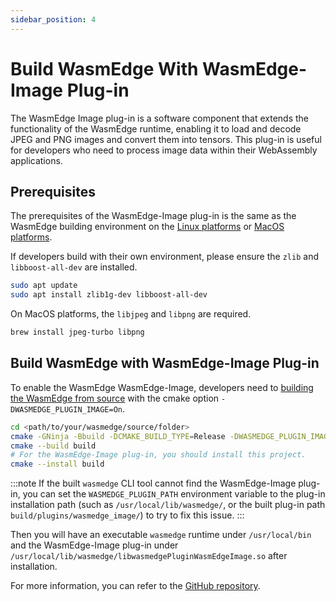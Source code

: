 ```yaml
---
sidebar_position: 4
---
```


# Build WasmEdge With WasmEdge-Image Plug-in

The WasmEdge Image plug-in is a software component that extends the functionality of the WasmEdge runtime, enabling it to load and decode JPEG and PNG images and convert them into tensors. This plug-in is useful for developers who need to process image data within their WebAssembly applications.

## Prerequisites

The prerequisites of the WasmEdge-Image plug-in is the same as the WasmEdge building environment on the [Linux platforms](../os/linux.md) or [MacOS platforms](../os/macos.md).

If developers build with their own environment, please ensure the `zlib` and `libboost-all-dev` are installed.

```bash
sudo apt update
sudo apt install zlib1g-dev libboost-all-dev
```

On MacOS platforms, the `libjpeg` and `libpng` are required.

```bash
brew install jpeg-turbo libpng
```

## Build WasmEdge with WasmEdge-Image Plug-in

To enable the WasmEdge WasmEdge-Image, developers need to [building the WasmEdge from source](../build_from_src.md) with the cmake option `-DWASMEDGE_PLUGIN_IMAGE=On`.

```bash
cd <path/to/your/wasmedge/source/folder>
cmake -GNinja -Bbuild -DCMAKE_BUILD_TYPE=Release -DWASMEDGE_PLUGIN_IMAGE=On
cmake --build build
# For the WasmEdge-Image plug-in, you should install this project.
cmake --install build
```

<!-- prettier-ignore -->
:::note
If the built `wasmedge` CLI tool cannot find the WasmEdge-Image plug-in, you can set the `WASMEDGE_PLUGIN_PATH` environment variable to the plug-in installation path (such as `/usr/local/lib/wasmedge/`, or the built plug-in path `build/plugins/wasmedge_image/`) to try to fix this issue.
:::

Then you will have an executable `wasmedge` runtime under `/usr/local/bin` and the WasmEdge-Image plug-in under `/usr/local/lib/wasmedge/libwasmedgePluginWasmEdgeImage.so` after installation.

For more information, you can refer to the [GitHub repository](https://github.com/WasmEdge/WasmEdge/tree/master/plugins/wasmedge_image).
